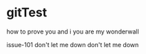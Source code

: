 # gitTest
how to prove you and i 
you are my wonderwall

issue-101
don't let me down
don't let me down
